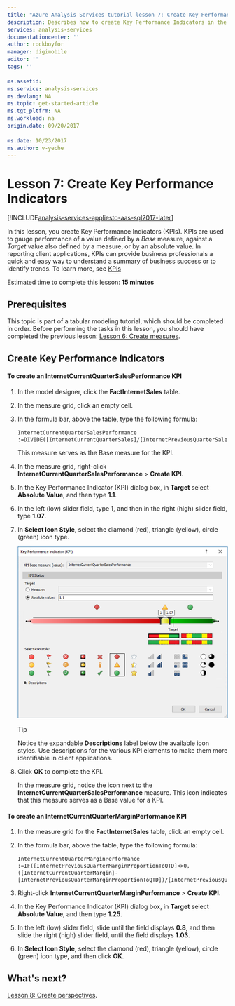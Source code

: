 ```yaml
---
title: "Azure Analysis Services tutorial lesson 7: Create Key Performance Indicators | Azure"
description: Describes how to create Key Performance Indicators in the Azure Analysis Services tutorial project. 
services: analysis-services
documentationcenter: ''
author: rockboyfor
manager: digimobile
editor: ''
tags: ''

ms.assetid: 
ms.service: analysis-services
ms.devlang: NA
ms.topic: get-started-article
ms.tgt_pltfrm: NA
ms.workload: na
origin.date: 09/20/2017

ms.date: 10/23/2017
ms.author: v-yeche
---
```

# Lesson 7: Create Key Performance Indicators

[!INCLUDE[analysis-services-appliesto-aas-sql2017-later](../../../includes/analysis-services-appliesto-aas-sql2017-later.md)]

In this lesson, you create Key Performance Indicators (KPIs). KPIs are used to gauge performance of a value defined by a *Base* measure, against a *Target* value also defined by a measure, or by an absolute value. In reporting client applications, KPIs can provide business professionals a quick and easy way to understand a summary of business success or to identify trends. To learn more, see [KPIs](https://docs.microsoft.com/sql/analysis-services/tabular-models/kpis-ssas-tabular)

Estimated time to complete this lesson: **15 minutes**  

## Prerequisites  
This topic is part of a tabular modeling tutorial, which should be completed in order. Before performing the tasks in this lesson, you should have completed the previous lesson: [Lesson 6: Create measures](../tutorials/aas-lesson-6-create-measures.md).   

## Create Key Performance Indicators  

#### To create an InternetCurrentQuarterSalesPerformance KPI  

1.  In the model designer, click the **FactInternetSales** table.  

2.  In the measure grid, click an empty cell.  

3.  In the formula bar, above the table, type the following formula: 

    ```  
    InternetCurrentQuarterSalesPerformance :=DIVIDE([InternetCurrentQuarterSales]/[InternetPreviousQuarterSalesProportionToQTD],BLANK())  
    ```

    This measure serves as the Base measure for the KPI.  

4.  In the measure grid, right-click **InternetCurrentQuarterSalesPerformance** > **Create KPI**.   

5.  In the Key Performance Indicator (KPI) dialog box, in **Target** select **Absolute Value**, and then type **1.1**.  

7.  In the left (low) slider field, type **1**, and then in the right (high) slider field, type **1.07**.  

8.  In **Select Icon Style**, select the diamond (red), triangle (yellow), circle (green) icon type.

    ![aas-lesson7-kpi](../tutorials/media/aas-lesson7-kpi.png)

    > [!TIP]  
    > Notice the expandable **Descriptions** label below the available icon styles. Use descriptions for the various KPI elements to make them more identifiable in client applications.  

9. Click **OK** to complete the KPI.  

    In the measure grid, notice the icon next to the **InternetCurrentQuarterSalesPerformance** measure. This icon indicates that this measure serves as a Base value for a KPI.  

#### To create an InternetCurrentQuarterMarginPerformance KPI  

1.  In the measure grid for the **FactInternetSales** table, click an empty cell.  

2.  In the formula bar, above the table, type the following formula:  

    ```
    InternetCurrentQuarterMarginPerformance :=IF([InternetPreviousQuarterMarginProportionToQTD]<>0,([InternetCurrentQuarterMargin]-[InternetPreviousQuarterMarginProportionToQTD])/[InternetPreviousQuarterMarginProportionToQTD],BLANK())  
    ```

3.  Right-click **InternetCurrentQuarterMarginPerformance** > **Create KPI**.  

4.  In the Key Performance Indicator (KPI) dialog box, in **Target** select **Absolute Value**, and then type **1.25**.   

5.  In the left (low) slider field, slide until the field displays **0.8**, and then slide the right (high) slider field, until the field displays **1.03**.  

6.  In **Select Icon Style**, select the diamond (red), triangle (yellow), circle (green) icon type, and then click **OK**.  

## What's next?
[Lesson 8: Create perspectives](../tutorials/aas-lesson-8-create-perspectives.md).

<!--Update_Description: update meta properties, wording update -->